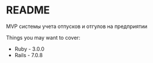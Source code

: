 # README

MVP системы учета отпусков и отгулов на предприятии

Things you may want to cover:

* Ruby - 3.0.0
* Rails - 7.0.8

